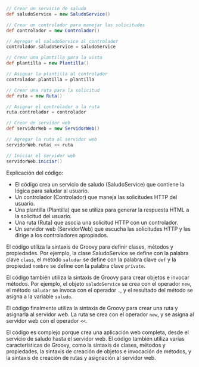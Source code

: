 ```groovy
// Crear un servicio de saludo
def saludoService = new SaludoService()

// Crear un controlador para manejar las solicitudes
def controlador = new Controlador()

// Agregar el saludoService al controlador
controlador.saludoService = saludoService

// Crear una plantilla para la vista
def plantilla = new Plantilla()

// Asignar la plantilla al controlador
controlador.plantilla = plantilla

// Crear una ruta para la solicitud
def ruta = new Ruta()

// Asignar el controlador a la ruta
ruta.controlador = controlador

// Crear un servidor web
def servidorWeb = new ServidorWeb()

// Agregar la ruta al servidor web
servidorWeb.rutas << ruta

// Iniciar el servidor web
servidorWeb.iniciar()
```

Explicación del código:

* El código crea un servicio de saludo (SaludoService) que contiene la lógica para saludar al usuario.
* Un controlador (Controlador) que maneja las solicitudes HTTP del usuario.
* Una plantilla (Plantilla) que se utiliza para generar la respuesta HTML a la solicitud del usuario.
* Una ruta (Ruta) que asocia una solicitud HTTP con un controlador.
* Un servidor web (ServidorWeb) que escucha las solicitudes HTTP y las dirige a los controladores apropiados.

El código utiliza la sintaxis de Groovy para definir clases, métodos y propiedades. Por ejemplo, la clase SaludoService se define con la palabra clave `class`, el método `saludar` se define con la palabra clave `def` y la propiedad `nombre` se define con la palabra clave `private`.

El código también utiliza la sintaxis de Groovy para crear objetos e invocar métodos. Por ejemplo, el objeto `saludoService` se crea con el operador `new`, el método `saludar` se invoca con el operador `.`, y el resultado del método se asigna a la variable `saludo`.

El código finalmente utiliza la sintaxis de Groovy para crear una ruta y asignarla al servidor web. La ruta se crea con el operador `new`, y se asigna al servidor web con el operador `<<`.

El código es complejo porque crea una aplicación web completa, desde el servicio de saludo hasta el servidor web. El código también utiliza varias características de Groovy, como la sintaxis de clases, métodos y propiedades, la sintaxis de creación de objetos e invocación de métodos, y la sintaxis de creación de rutas y asignación al servidor web.